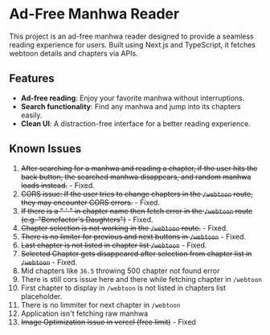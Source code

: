 # Ad-Free Manhwa Reader

This project is an ad-free manhwa reader designed to provide a seamless reading experience for users. Built using Next.js and TypeScript, it fetches webtoon details and chapters via APIs. 

## Features

- **Ad-free reading**: Enjoy your favorite manhwa without interruptions.
- **Search functionality**: Find any manhwa and jump into its chapters easily.
- **Clean UI**: A distraction-free interface for a better reading experience.

## Known Issues

1. ~~After searching for a manhwa and reading a chapter, if the user hits the back button, the searched manhwa disappears, and random manhwa loads instead.~~ - Fixed.
2. ~~CORS issue: If the user tries to change chapters in the `/webtoon` route, they may encounter CORS errors.~~ - Fixed.
3. ~~If there is a " ' " in chapter name then fetch error in the `/webtoon` route (e.g. "Benefactor's Daughters")~~ - Fixed.
4. ~~Chapter selection is not working in the `/webtoon` route.~~ - Fixed.
5. ~~There is no limiter for previous and next buttons in `/webtoon`~~ - Fixed.
6. ~~Last chapter is not listed in chapter list `/webtoon`~~ - Fixed.
7. ~~Selected Chapter gets disappeared after selection from chapter list in `/webtoon`~~ - Fixed.
8. Mid chapters like `36.5` throwing 500 chapter not found error
9. There is still cors issue here and there while fetching chapter in `/webtoon`
10. First chapter to display in `/webtoon` is not listed in chapters list placeholder.
11. There is no limmiter for next chapter in `/webtoon`
12. Application isn't fetching raw manhwa
13. ~~Image Optimization issue in vercel (free limit)~~ - Fixed